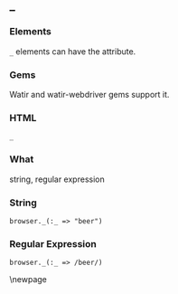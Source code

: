 ## _

### Elements

`_` elements can have the attribute.

### Gems

Watir and watir-webdriver gems support it.

### HTML

    _

### What

string, regular expression

### String

    browser._(:_ => "beer")

### Regular Expression

    browser._(:_ => /beer/)

\newpage

